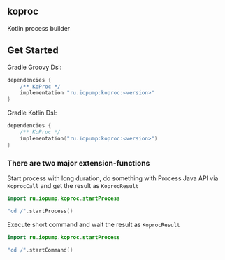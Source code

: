 koproc
---

Kotlin process builder

## Get Started

Gradle Groovy Dsl:
```groovy
dependencies {
    /** KoProc */
    implementation "ru.iopump:koproc:<version>"
}
```

Gradle Kotlin Dsl:
```kotlin
dependencies {
    /** KoProc */
    implementation("ru.iopump:koproc:<version>")
}
```

### There are two major extension-functions
Start process with long duration, do something with Process Java API via `KoprocCall` and get the result as `KoprocResult` 
```kotlin
import ru.iopump.koproc.startProcess

"cd /".startProcess()

```

Execute short command and wait the result as `KoprocResult`
```kotlin
import ru.iopump.koproc.startProcess

"cd /".startCommand()

```